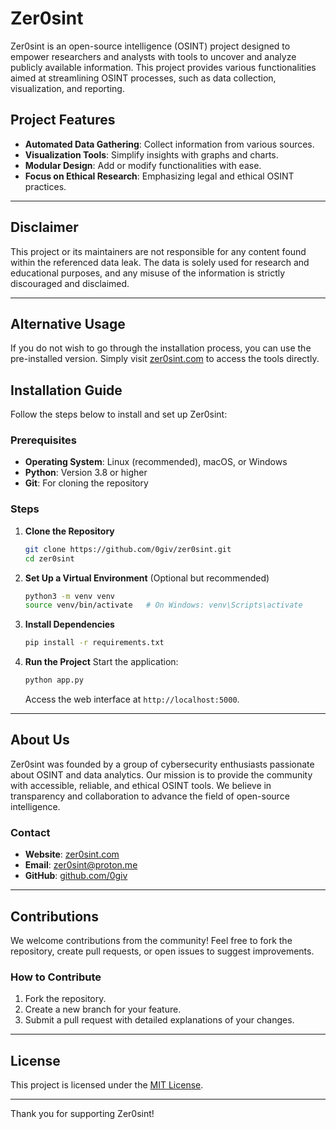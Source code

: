 # Zer0sint

Zer0sint is an open-source intelligence (OSINT) project designed to empower researchers and analysts with tools to uncover and analyze publicly available information. This project provides various functionalities aimed at streamlining OSINT processes, such as data collection, visualization, and reporting.

## Project Features
- **Automated Data Gathering**: Collect information from various sources.
- **Visualization Tools**: Simplify insights with graphs and charts.
- **Modular Design**: Add or modify functionalities with ease.
- **Focus on Ethical Research**: Emphasizing legal and ethical OSINT practices.

---

## Disclaimer
This project or its maintainers are not responsible for any content found within the referenced data leak. The data is solely used for research and educational purposes, and any misuse of the information is strictly discouraged and disclaimed.

---
## Alternative Usage
If you do not wish to go through the installation process, you can use the pre-installed version. Simply visit [zer0sint.com](https://zer0sint.com) to access the tools directly.

## Installation Guide

Follow the steps below to install and set up Zer0sint:

### Prerequisites
- **Operating System**: Linux (recommended), macOS, or Windows
- **Python**: Version 3.8 or higher
- **Git**: For cloning the repository

### Steps

1. **Clone the Repository**
   ```bash
   git clone https://github.com/0giv/zer0sint.git
   cd zer0sint
   ```

2. **Set Up a Virtual Environment** (Optional but recommended)
   ```bash
   python3 -m venv venv
   source venv/bin/activate   # On Windows: venv\Scripts\activate
   ```

3. **Install Dependencies**
   ```bash
   pip install -r requirements.txt
   ```


5. **Run the Project**
   Start the application:
   ```bash
   python app.py
   ```
   Access the web interface at `http://localhost:5000`.

---

## About Us

Zer0sint was founded by a group of cybersecurity enthusiasts passionate about OSINT and data analytics. Our mission is to provide the community with accessible, reliable, and ethical OSINT tools. We believe in transparency and collaboration to advance the field of open-source intelligence.

### Contact
- **Website**: [zer0sint.com](https://zer0sint.onrender.com/)
- **Email**: zer0sint@proton.me
- **GitHub**: [github.com/0giv](https://github.com/0giv)

---

## Contributions
We welcome contributions from the community! Feel free to fork the repository, create pull requests, or open issues to suggest improvements.

### How to Contribute
1. Fork the repository.
2. Create a new branch for your feature.
3. Submit a pull request with detailed explanations of your changes.

---

## License
This project is licensed under the [MIT License](LICENSE).

---

Thank you for supporting Zer0sint!
